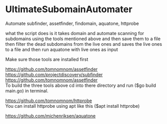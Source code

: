 # UltimateSubomainAutomater
Automate subfinder, assetfinder, findomain, aquatone, httprobe<br />

what the script does is it takes domain and automate scanning for subdomains using the tools mentioned above and then save them to a file then filter the dead subdomains from the live ones and saves the live ones to a file and then run aquatone with live ones as input

Make sure those tools are installed first<br />

https://github.com/tomnomnom/assetfinder<br />
https://github.com/projectdiscovery/subfinder<br />
https://github.com/tomnomnom/assetfinder<br />
To build the three  tools above cd into there directory and run ($go build main.go) in terminal.

https://github.com/tomnomnom/httprobe<br />
You can install httprobe using apt like this ($apt install httprobe)

https://github.com/michenriksen/aquatone<br />


